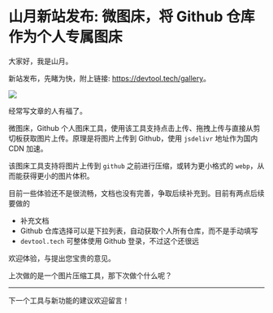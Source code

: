 # 山月新站发布: 微图床，将 Github 仓库作为个人专属图床

大家好，我是山月。

新站发布，先睹为快，附上链接: <https://devtool.tech/gallery>。

![](https://cdn.jsdelivr.net/gh/shfshanyue/assets/2021-11-01/clipboard-8017.6e1b00.webp)

经常写文章的人有福了。

微图床，Github 个人图床工具，使用该工具支持点击上传、拖拽上传与直接从剪切板获取图片上传。原理是将图片上传到 Github，使用 `jsdelivr` 地址作为国内 CDN 加速。

该图床工具支持将图片上传到 `github` 之前进行压缩，或转为更小格式的 `webp`，从而能获得更小的图片体积。

目前一些体验还不是很流畅，文档也没有完善，争取后续补充到。目前有两点后续要做的

+ 补充文档
+ Github 仓库选择可以是下拉列表，自动获取个人所有仓库，而不是手动填写
+ `devtool.tech` 可整体使用 Github 登录，不过这个还很远

欢迎体验，与提出您宝贵的意见。

上次做的是一个图片压缩工具，那下次做个什么呢？

---

下一个工具与新功能的建议欢迎留言！
